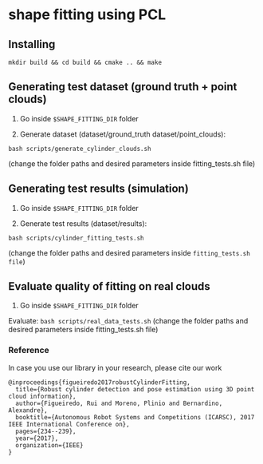 # shape fitting using PCL

## Installing
```
mkdir build && cd build && cmake .. && make
```

## Generating test dataset (ground truth + point clouds) 
1. Go inside ```$SHAPE_FITTING_DIR``` folder

2. Generate dataset (dataset/ground_truth dataset/point_clouds): 
```
bash scripts/generate_cylinder_clouds.sh
``` 
(change the folder paths and desired parameters inside fitting_tests.sh file)

## Generating test results (simulation)
1. Go inside ```$SHAPE_FITTING_DIR``` folder

2. Generate test results (dataset/results): 

```
bash scripts/cylinder_fitting_tests.sh
``` 

(change the folder paths and desired parameters inside ```fitting_tests.sh file```)

## Evaluate quality of fitting on real clouds
1. Go inside ```$SHAPE_FITTING_DIR``` folder

Evaluate: ```bash scripts/real_data_tests.sh``` (change the folder paths and desired parameters inside fitting_tests.sh file)


### Reference

In case you use our library in your research, please cite our work

```
@inproceedings{figueiredo2017robustCylinderFitting,
  title={Robust cylinder detection and pose estimation using 3D point cloud information},
  author={Figueiredo, Rui and Moreno, Plinio and Bernardino, Alexandre},
  booktitle={Autonomous Robot Systems and Competitions (ICARSC), 2017 IEEE International Conference on},
  pages={234--239},
  year={2017},
  organization={IEEE}
}

```
[paper]: http://vislab.isr.ist.utl.pt/wp-content/uploads/2017/09/rfigueiredo-icdlepirob2017.pdf

